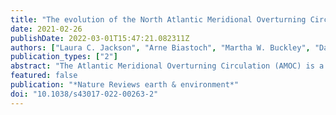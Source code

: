 ```yaml
---
title: "The evolution of the North Atlantic Meridional Overturning Circulation since 1980"
date: 2021-02-26
publishDate: 2022-03-01T15:47:21.082311Z
authors: ["Laura C. Jackson", "Arne Biastoch", "Martha W. Buckley", "Damien G. Desbruyères", "Eleanor Frajka-Williams", "Ben Moat", "Jon Robson"]
publication_types: ["2"]
abstract: "The Atlantic Meridional Overturning Circulation (AMOC) is a key component of the climate through its transport of heat in the North Atlantic Ocean. Decadal changes in the AMOC, whether through internal variability or anthropogenically forced weakening, therefore have wide-ranging impacts. In this Review, we synthesize the understanding of contemporary decadal variability in the AMOC, bringing together evidence from observations, ocean reanalyses, forced models and AMOC proxies. Since 1980, there is evidence for periods of strengthening and weakening, although the magnitudes of change (5–25%) are uncertain. In the subpolar North Atlantic, the AMOC strengthened until the mid-1990s and then weakened until the early 2010s, with some evidence of a strengthening thereafter; these changes are probably linked to buoyancy forcing related to the North Atlantic Oscillation. In the subtropics, there is some evidence of the AMOC strengthening from 2001 to 2005 and strong evidence of a weakening from 2005 to 2014. Such large interannual and decadal variability complicates the detection of ongoing long-term trends, but does not preclude a weakening associated with anthropogenic warming. Research priorities include developing robust and sustainable solutions for the long-term monitoring of the AMOC, observation–modelling collaborations to improve the representation of processes in the North Atlantic and better ways to distinguish anthropogenic weakening from internal variability."
featured: false
publication: "*Nature Reviews earth & environment*"
doi: "10.1038/s43017-022-00263-2"
---
```

